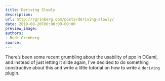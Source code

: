 ```yaml
---
title: Deriving Slowly
description:
url: http://rgrinberg.com/posts/deriving-slowly/
date: 2019-08-20T00:00:00-00:00
preview_image:
authors:
- Rudi Grinberg
source:
---
```


<p>There&rsquo;s been some recent grumbling about the usability of ppx in OCaml, and
instead of just letting it slide again, I&rsquo;ve decided to do something
constructive about this and write a little tutorial on how to write a
<code class="docutils literal notranslate"><span class="pre">deriving</span></code> plugin.</p>

